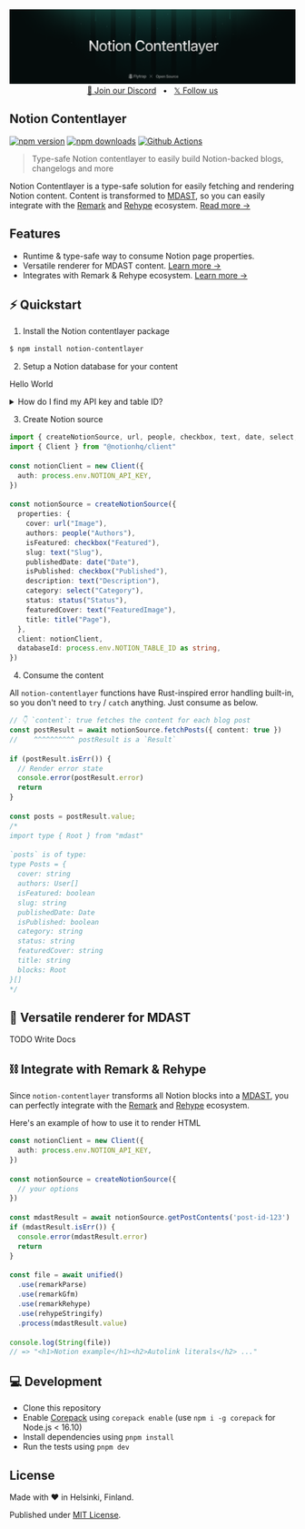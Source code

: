 <img src="https://raw.githubusercontent.com/useflytrap/notion-contentlayer/main/.github/assets/cover.png" alt="Notion contentlayer cover" />

<div align="center">
  <a href="https://discord.gg/tQaADUfdeP">💬 Join our Discord</a>
  <span>&nbsp;&nbsp;•&nbsp;&nbsp;</span>
  <a href="https://x.com/useflytrap">𝕏 Follow us</a>
  <br />
</div>

## Notion Contentlayer

[![npm version][npm-version-src]][npm-href]
[![npm downloads][npm-downloads-src]][npm-href]
[![Github Actions][github-actions-src]][github-actions-href]

> Type-safe Notion contentlayer to easily build Notion-backed blogs, changelogs and more

Notion Contentlayer is a type-safe solution for easily fetching and rendering Notion content. Content is transformed to [MDAST](https://github.com/syntax-tree/mdast), so you can easily integrate with the [Remark](https://github.com/remarkjs/remark) and [Rehype](https://github.com/rehypejs/rehype) ecosystem. [Read more →](#-integrate-with-remark--rehype)

## Features

- Runtime & type-safe way to consume Notion page properties.
- Versatile renderer for MDAST content. [Learn more →](#-versatile-renderer-for-mdast)
- Integrates with Remark & Rehype ecosystem. [Learn more →](#-integrate-with-remark-rehype)

## ⚡️ Quickstart

1. Install the Notion contentlayer package
```sh
$ npm install notion-contentlayer
```

2. Setup a Notion database for your content

Hello World

<details>
  <summary>
    How do I find my API key and table ID?
  </summary>

TODO: Write it up
</details>

3. Create Notion source

```typescript
import { createNotionSource, url, people, checkbox, text, date, select, status, title } from "notion-contentlayer"
import { Client } from "@notionhq/client"

const notionClient = new Client({
  auth: process.env.NOTION_API_KEY,
})

const notionSource = createNotionSource({
  properties: {
    cover: url("Image"),
    authors: people("Authors"),
    isFeatured: checkbox("Featured"),
    slug: text("Slug"),
    publishedDate: date("Date"),
    isPublished: checkbox("Published"),
    description: text("Description"),
    category: select("Category"),
    status: status("Status"),
    featuredCover: text("FeaturedImage"),
    title: title("Page"),
  },
  client: notionClient,
  databaseId: process.env.NOTION_TABLE_ID as string,
})
```

4. Consume the content

All `notion-contentlayer` functions have Rust-inspired error handling built-in, so you don't need to `try` / `catch` anything. Just consume as below.

```typescript
// 👇 `content`: true fetches the content for each blog post
const postResult = await notionSource.fetchPosts({ content: true })
//    ^^^^^^^^^^ postResult is a `Result`

if (postResult.isErr()) {
  // Render error state
  console.error(postResult.error)
  return
}

const posts = postResult.value;
/*
import type { Root } from "mdast"

`posts` is of type:
type Posts = {
  cover: string
  authors: User[]
  isFeatured: boolean
  slug: string
  publishedDate: Date
  isPublished: boolean
  category: string
  status: string
  featuredCover: string
  title: string
  blocks: Root
}[]
*/
```

## 🎥 Versatile renderer for MDAST

TODO Write Docs

## ⛓️ Integrate with Remark & Rehype

Since `notion-contentlayer` transforms all Notion blocks into a [MDAST](https://github.com/syntax-tree/mdast), you can perfectly integrate with the [Remark](https://github.com/remarkjs/remark) and [Rehype](https://github.com/rehypejs/rehype) ecosystem.

Here's an example of how to use it to render HTML

```typescript
const notionClient = new Client({
  auth: process.env.NOTION_API_KEY,
})

const notionSource = createNotionSource({
  // your options
})

const mdastResult = await notionSource.getPostContents('post-id-123')
if (mdastResult.isErr()) {
  console.error(mdastResult.error)
  return
}

const file = await unified()
  .use(remarkParse)
  .use(remarkGfm)
  .use(remarkRehype)
  .use(rehypeStringify)
  .process(mdastResult.value)

console.log(String(file))
// => "<h1>Notion example</h1><h2>Autolink literals</h2> ..."
```

## 💻 Development

- Clone this repository
- Enable [Corepack](https://github.com/nodejs/corepack) using `corepack enable` (use `npm i -g corepack` for Node.js < 16.10)
- Install dependencies using `pnpm install`
- Run the tests using `pnpm dev`

## License

Made with ❤️ in Helsinki, Finland.

Published under [MIT License](./LICENSE).

<!-- Links -->

[npm-href]: https://www.npmjs.com/package/notion-contentlayer
[github-actions-href]: https://github.com/useflytrap/notion-contentlayer/actions/workflows/ci.yml

<!-- Badges -->

[npm-version-src]: https://badgen.net/npm/v/notion-contentlayer?color=black
[npm-downloads-src]: https://badgen.net/npm/dw/notion-contentlayer?color=black
[prettier-src]: https://badgen.net/badge/style/prettier/black?icon=github
[github-actions-src]: https://github.com/useflytrap/notion-contentlayer/actions/workflows/ci.yml/badge.svg

